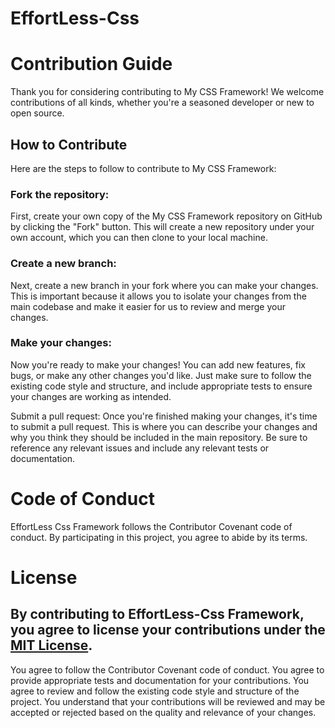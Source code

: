 # EffortLess-Css

# Contribution Guide
Thank you for considering contributing to My CSS Framework! We welcome contributions of all kinds, whether you're a seasoned developer or new to open source.

## How to Contribute
Here are the steps to follow to contribute to My CSS Framework:

### Fork the repository: 
First, create your own copy of the My CSS Framework repository on GitHub by clicking the "Fork" button. This will create a new repository under your own account, which you can then clone to your local machine.

### Create a new branch:
 Next, create a new branch in your fork where you can make your changes. This is important because it allows you to isolate your changes from the main codebase and make it easier for us to review and merge your changes.

### Make your changes:
 Now you're ready to make your changes! You can add new features, fix bugs, or make any other changes you'd like. Just make sure to follow the existing code style and structure, and include appropriate tests to ensure your changes are working as intended.

Submit a pull request: Once you're finished making your changes, it's time to submit a pull request. This is where you can describe your changes and why you think they should be included in the main repository. Be sure to reference any relevant issues and include any relevant tests or documentation.

# Code of Conduct
EffortLess Css Framework follows the Contributor Covenant code of conduct. By participating in this project, you agree to abide by its terms.

# License
## By contributing to EffortLess-Css Framework, you agree to license your contributions under the [MIT License](License.txt).
You agree to follow the Contributor Covenant code of conduct.
You agree to provide appropriate tests and documentation for your contributions.
You agree to review and follow the existing code style and structure of the project.
You understand that your contributions will be reviewed and may be accepted or rejected based on the quality and relevance of your changes.